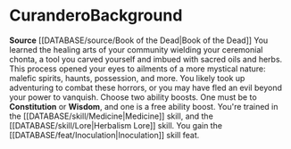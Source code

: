 ﻿---
ability:
- Constitution
- Wisdom
ability_boost:
- Constitution
- Wisdom
feat: '[[DATABASE/feat/Inoculation|Inoculation]]'
id: '301'
name: Curandero
rarity: Common
skill:
- '[[DATABASE/skill/Medicine|Medicine]]'
- Herbalism [[DATABASE/skill/Lore|Lore]]
source: '[[DATABASE/source/Book of the Dead|Book of the Dead]]'
subcategory: general
type: Background

---
# Curandero<span class="item-type">Background</span>

**Source** [[DATABASE/source/Book of the Dead|Book of the Dead]]
You learned the healing arts of your community wielding your ceremonial chonta, a tool you carved yourself and imbued with sacred oils and herbs. This process opened your eyes to ailments of a more mystical nature: malefic spirits, haunts, possession, and more. You likely took up adventuring to combat these horrors, or you may have fled an evil beyond your power to vanquish.
Choose two ability boosts. One must be to **Constitution** or **Wisdom**, and one is a free ability boost.
You're trained in the [[DATABASE/skill/Medicine|Medicine]] skill, and the [[DATABASE/skill/Lore|Herbalism Lore]] skill. You gain the [[DATABASE/feat/Inoculation|Inoculation]] skill feat.